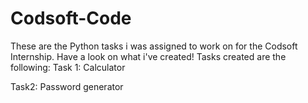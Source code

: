 # Codsoft-Code
These are the Python tasks i was assigned to work on for the Codsoft Internship. Have a look on what i've created!
Tasks created are the following:
Task 1:
Calculator

Task2:
Password generator

